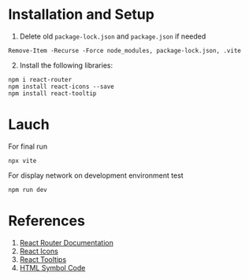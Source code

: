 # Installation and Setup
1. Delete old `package-lock.json` and `package.json` if needed
```
Remove-Item -Recurse -Force node_modules, package-lock.json, .vite
```

2. Install the following libraries:
```
npm i react-router
npm install react-icons --save
npm install react-tooltip
```

#  Lauch
For final run
```
npx vite
```

For display network on development environment test
```
npm run dev
```

# References
1. [React Router Documentation](https://reactrouter.com/start/data/installation)
2. [React Icons](https://react-icons.github.io/react-icons/)
3. [React Tooltips](https://react-tooltip.com/docs/getting-started)
4. [HTML Symbol Code](https://www.w3schools.com/html/html_symbols.asp)